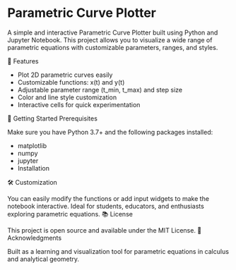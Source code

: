 # Parametric Curve Plotter
A simple and interactive Parametric Curve Plotter built using Python and Jupyter Notebook. This project allows you to visualize a wide range of parametric equations with customizable parameters, ranges, and styles.

 📌 Features

- Plot 2D parametric curves easily
- Customizable functions: x(t) and y(t)
- Adjustable parameter range (t_min, t_max) and step size
- Color and line style customization
- Interactive cells for quick experimentation

🚀 Getting Started
Prerequisites

Make sure you have Python 3.7+ and the following packages installed:

- matplotlib
- numpy
- jupyter
- Installation

🛠️ Customization

You can easily modify the functions or add input widgets to make the notebook interactive. Ideal for students, educators, and enthusiasts exploring parametric equations.
📚 License

This project is open source and available under the MIT License.
🙌 Acknowledgments

Built as a learning and visualization tool for parametric equations in calculus and analytical geometry.
